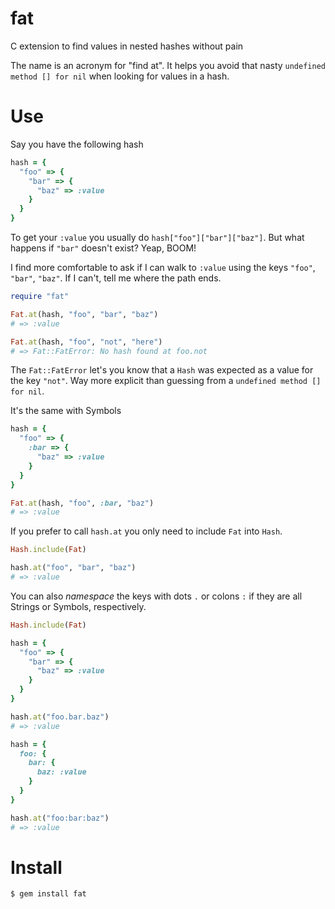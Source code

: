 fat
===

C extension to find values in nested hashes without pain

The name is an acronym for "find at". It helps you avoid that nasty `undefined method [] for nil` when looking for values in a hash.

# Use

Say you have the following hash

```ruby
hash = {
  "foo" => {
    "bar" => {
      "baz" => :value
    }
  }
}
```

To get your `:value` you usually do `hash["foo"]["bar"]["baz"]`. But what happens if `"bar"` doesn't exist? Yeap, BOOM!

I find more comfortable to ask if I can walk to `:value` using the keys `"foo"`, `"bar"`, `"baz"`. If I can't, tell me where the path ends.

```ruby
require "fat"

Fat.at(hash, "foo", "bar", "baz")
# => :value

Fat.at(hash, "foo", "not", "here")
# => Fat::FatError: No hash found at foo.not
```

The `Fat::FatError` let's you know that a `Hash` was expected as a value for the key `"not"`. Way more explicit than guessing from a `undefined method [] for nil`.

It's the same with Symbols

```ruby
hash = {
  "foo" => {
    :bar => {
      "baz" => :value
    }
  }
}

Fat.at(hash, "foo", :bar, "baz")
# => :value
```

If you prefer to call `hash.at` you only need to include `Fat` into `Hash`.

```ruby
Hash.include(Fat)

hash.at("foo", "bar", "baz")
# => :value
```

You can also *namespace* the keys with dots `.` or colons `:` if they are all Strings or Symbols, respectively.

```ruby
Hash.include(Fat)

hash = {
  "foo" => {
    "bar" => {
      "baz" => :value
    }
  }
}

hash.at("foo.bar.baz")
# => :value

hash = {
  foo: {
    bar: {
      baz: :value
    }
  }
}

hash.at("foo:bar:baz")
# => :value
```

# Install

```bash
$ gem install fat
```

